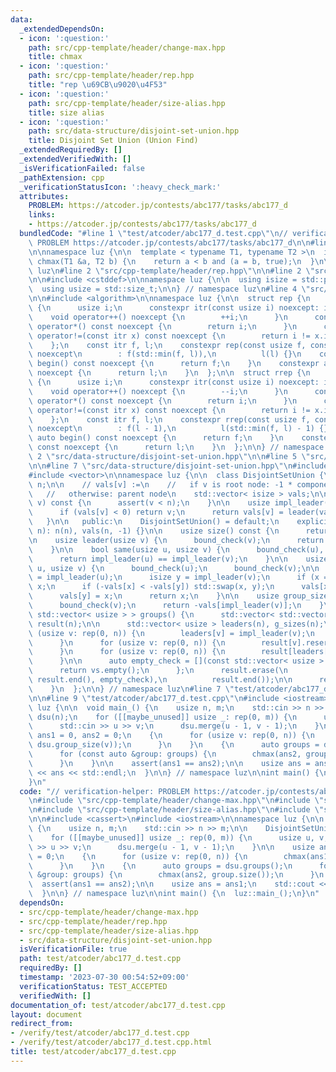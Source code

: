 ```yaml
---
data:
  _extendedDependsOn:
  - icon: ':question:'
    path: src/cpp-template/header/change-max.hpp
    title: chmax
  - icon: ':question:'
    path: src/cpp-template/header/rep.hpp
    title: "rep \u69CB\u9020\u4F53"
  - icon: ':question:'
    path: src/cpp-template/header/size-alias.hpp
    title: size alias
  - icon: ':question:'
    path: src/data-structure/disjoint-set-union.hpp
    title: Disjoint Set Union (Union Find)
  _extendedRequiredBy: []
  _extendedVerifiedWith: []
  _isVerificationFailed: false
  _pathExtension: cpp
  _verificationStatusIcon: ':heavy_check_mark:'
  attributes:
    PROBLEM: https://atcoder.jp/contests/abc177/tasks/abc177_d
    links:
    - https://atcoder.jp/contests/abc177/tasks/abc177_d
  bundledCode: "#line 1 \"test/atcoder/abc177_d.test.cpp\"\n// verification-helper:\
    \ PROBLEM https://atcoder.jp/contests/abc177/tasks/abc177_d\n\n#line 2 \"src/cpp-template/header/change-max.hpp\"\
    \n\nnamespace luz {\n\n  template < typename T1, typename T2 >\n  inline bool\
    \ chmax(T1 &a, T2 b) {\n    return a < b and (a = b, true);\n  }\n\n} // namespace\
    \ luz\n#line 2 \"src/cpp-template/header/rep.hpp\"\n\n#line 2 \"src/cpp-template/header/size-alias.hpp\"\
    \n\n#include <cstddef>\n\nnamespace luz {\n\n  using isize = std::ptrdiff_t;\n\
    \  using usize = std::size_t;\n\n} // namespace luz\n#line 4 \"src/cpp-template/header/rep.hpp\"\
    \n\n#include <algorithm>\n\nnamespace luz {\n\n  struct rep {\n    struct itr\
    \ {\n      usize i;\n      constexpr itr(const usize i) noexcept: i(i) {}\n  \
    \    void operator++() noexcept {\n        ++i;\n      }\n      constexpr usize\
    \ operator*() const noexcept {\n        return i;\n      }\n      constexpr bool\
    \ operator!=(const itr x) const noexcept {\n        return i != x.i;\n      }\n\
    \    };\n    const itr f, l;\n    constexpr rep(const usize f, const usize l)\
    \ noexcept\n        : f(std::min(f, l)),\n          l(l) {}\n    constexpr auto\
    \ begin() const noexcept {\n      return f;\n    }\n    constexpr auto end() const\
    \ noexcept {\n      return l;\n    }\n  };\n\n  struct rrep {\n    struct itr\
    \ {\n      usize i;\n      constexpr itr(const usize i) noexcept: i(i) {}\n  \
    \    void operator++() noexcept {\n        --i;\n      }\n      constexpr usize\
    \ operator*() const noexcept {\n        return i;\n      }\n      constexpr bool\
    \ operator!=(const itr x) const noexcept {\n        return i != x.i;\n      }\n\
    \    };\n    const itr f, l;\n    constexpr rrep(const usize f, const usize l)\
    \ noexcept\n        : f(l - 1),\n          l(std::min(f, l) - 1) {}\n    constexpr\
    \ auto begin() const noexcept {\n      return f;\n    }\n    constexpr auto end()\
    \ const noexcept {\n      return l;\n    }\n  };\n\n} // namespace luz\n#line\
    \ 2 \"src/data-structure/disjoint-set-union.hpp\"\n\n#line 5 \"src/data-structure/disjoint-set-union.hpp\"\
    \n\n#line 7 \"src/data-structure/disjoint-set-union.hpp\"\n#include <cassert>\n\
    #include <vector>\n\nnamespace luz {\n\n  class DisjointSetUnion {\n    usize\
    \ n;\n\n    // vals[v] :=\n    //   if v is root node: -1 * component size\n \
    \   //   otherwise: parent node\n    std::vector< isize > vals;\n\n    void bound_check(usize\
    \ v) const {\n      assert(v < n);\n    }\n\n    usize impl_leader(usize v) {\n\
    \      if (vals[v] < 0) return v;\n      return vals[v] = leader(vals[v]);\n \
    \   }\n\n   public:\n    DisjointSetUnion() = default;\n    explicit DisjointSetUnion(usize\
    \ n): n(n), vals(n, -1) {}\n\n    usize size() const {\n      return n;\n    }\n\
    \n    usize leader(usize v) {\n      bound_check(v);\n      return impl_leader(v);\n\
    \    }\n\n    bool same(usize u, usize v) {\n      bound_check(u), bound_check(v);\n\
    \      return impl_leader(u) == impl_leader(v);\n    }\n\n    usize merge(usize\
    \ u, usize v) {\n      bound_check(u);\n      bound_check(v);\n\n      isize x\
    \ = impl_leader(u);\n      isize y = impl_leader(v);\n      if (x == y) return\
    \ x;\n      if (-vals[x] < -vals[y]) std::swap(x, y);\n      vals[x] += vals[y];\n\
    \      vals[y] = x;\n      return x;\n    }\n\n    usize group_size(usize v) {\n\
    \      bound_check(v);\n      return -vals[impl_leader(v)];\n    }\n\n    std::vector<\
    \ std::vector< usize > > groups() {\n      std::vector< std::vector< usize > >\
    \ result(n);\n\n      std::vector< usize > leaders(n), g_sizes(n);\n      for\
    \ (usize v: rep(0, n)) {\n        leaders[v] = impl_leader(v);\n        g_sizes[leaders[v]]++;\n\
    \      }\n      for (usize v: rep(0, n)) {\n        result[v].reserve(g_sizes[v]);\n\
    \      }\n      for (usize v: rep(0, n)) {\n        result[leaders[v]].emplace_back(v);\n\
    \      }\n\n      auto empty_check = [](const std::vector< usize > &vs) {\n  \
    \      return vs.empty();\n      };\n      result.erase(\n          std::remove_if(result.begin(),\
    \ result.end(), empty_check),\n          result.end());\n\n      return result;\n\
    \    }\n  };\n\n} // namespace luz\n#line 7 \"test/atcoder/abc177_d.test.cpp\"\
    \n\n#line 9 \"test/atcoder/abc177_d.test.cpp\"\n#include <iostream>\n\nnamespace\
    \ luz {\n\n  void main_() {\n    usize n, m;\n    std::cin >> n >> m;\n\n    DisjointSetUnion\
    \ dsu(n);\n    for ([[maybe_unused]] usize _: rep(0, m)) {\n      usize u, v;\n\
    \      std::cin >> u >> v;\n      dsu.merge(u - 1, v - 1);\n    }\n\n    usize\
    \ ans1 = 0, ans2 = 0;\n    {\n      for (usize v: rep(0, n)) {\n        chmax(ans1,\
    \ dsu.group_size(v));\n      }\n    }\n    {\n      auto groups = dsu.groups();\n\
    \      for (const auto &group: groups) {\n        chmax(ans2, group.size());\n\
    \      }\n    }\n\n    assert(ans1 == ans2);\n\n    usize ans = ans1;\n    std::cout\
    \ << ans << std::endl;\n  }\n\n} // namespace luz\n\nint main() {\n  luz::main_();\n\
    }\n"
  code: "// verification-helper: PROBLEM https://atcoder.jp/contests/abc177/tasks/abc177_d\n\
    \n#include \"src/cpp-template/header/change-max.hpp\"\n#include \"src/cpp-template/header/rep.hpp\"\
    \n#include \"src/cpp-template/header/size-alias.hpp\"\n#include \"src/data-structure/disjoint-set-union.hpp\"\
    \n\n#include <cassert>\n#include <iostream>\n\nnamespace luz {\n\n  void main_()\
    \ {\n    usize n, m;\n    std::cin >> n >> m;\n\n    DisjointSetUnion dsu(n);\n\
    \    for ([[maybe_unused]] usize _: rep(0, m)) {\n      usize u, v;\n      std::cin\
    \ >> u >> v;\n      dsu.merge(u - 1, v - 1);\n    }\n\n    usize ans1 = 0, ans2\
    \ = 0;\n    {\n      for (usize v: rep(0, n)) {\n        chmax(ans1, dsu.group_size(v));\n\
    \      }\n    }\n    {\n      auto groups = dsu.groups();\n      for (const auto\
    \ &group: groups) {\n        chmax(ans2, group.size());\n      }\n    }\n\n  \
    \  assert(ans1 == ans2);\n\n    usize ans = ans1;\n    std::cout << ans << std::endl;\n\
    \  }\n\n} // namespace luz\n\nint main() {\n  luz::main_();\n}\n"
  dependsOn:
  - src/cpp-template/header/change-max.hpp
  - src/cpp-template/header/rep.hpp
  - src/cpp-template/header/size-alias.hpp
  - src/data-structure/disjoint-set-union.hpp
  isVerificationFile: true
  path: test/atcoder/abc177_d.test.cpp
  requiredBy: []
  timestamp: '2023-07-30 00:54:52+09:00'
  verificationStatus: TEST_ACCEPTED
  verifiedWith: []
documentation_of: test/atcoder/abc177_d.test.cpp
layout: document
redirect_from:
- /verify/test/atcoder/abc177_d.test.cpp
- /verify/test/atcoder/abc177_d.test.cpp.html
title: test/atcoder/abc177_d.test.cpp
---
```

